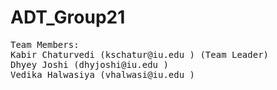 # ADT_Group21

<pre>
Team Members:
Kabir Chaturvedi (kschatur@iu.edu ) (Team Leader)
Dhyey Joshi (dhyjoshi@iu.edu ) 
Vedika Halwasiya (vhalwasi@iu.edu ) 
</pre>
